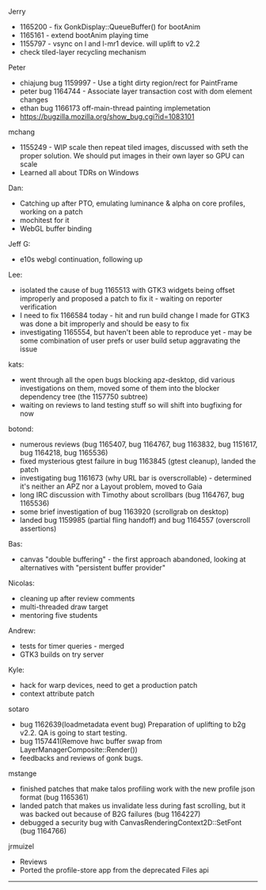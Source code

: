 Jerry
* 1165200 - fix GonkDisplay::QueueBuffer() for bootAnim
* 1165161 - extend bootAnim playing time
* 1155797 - vsync on l and l-mr1 device. will uplift to v2.2
* check tiled-layer recycling mechanism



Peter
* chiajung bug 1159997 - Use a tight dirty region/rect for PaintFrame 
* peter  bug 1164744 - Associate layer transaction cost with dom element changes 
* ethan bug 1166173 off-main-thread painting implemetation
* https://bugzilla.mozilla.org/show_bug.cgi?id=1083101




mchang
* 1155249 - WIP scale then repeat tiled images, discussed with seth the proper solution. We should put images in their own layer so GPU can scale
* Learned all about TDRs on Windows



Dan:
* Catching up after PTO, emulating luminance & alpha on core profiles, working on a patch
* mochitest for it
* WebGL buffer binding



Jeff G:
* e10s webgl continuation, following up



Lee:
* isolated the cause of bug 1165513 with GTK3 widgets being offset improperly and proposed a patch to fix it - waiting on reporter verification
* I need to fix 1166584 today - hit and run build change I made for GTK3 was done a bit improperly and should be easy to fix
* investigating 1165554, but haven't been able to reproduce yet - may be some combination of user prefs or user build setup aggravating the issue



kats:
* went through all the open bugs blocking apz-desktop, did various investigations on them, moved some of them into the blocker dependency tree (the 1157750 subtree)
* waiting on reviews to land testing stuff so will shift into bugfixing for now



botond:
  - numerous reviews (bug 1165407, bug 1164767, bug 1163832, bug 1151617, bug 1164218, bug 1165536)
  - fixed mysterious gtest failure in bug 1163845 (gtest cleanup), landed the patch
  - investigating bug 1161673 (why URL bar is overscrollable)
          - determined it's neither an APZ nor a Layout problem, moved to Gaia
  - long IRC discussion with Timothy about scrollbars (bug 1164767, bug 1165536)
  - some brief investigation of bug 1163920 (scrollgrab on desktop)
  - landed bug 1159985 (partial fling handoff) and bug 1164557 (overscroll assertions)



Bas:
* canvas "double buffering" - the first approach abandoned, looking at alternatives with "persistent buffer provider"



Nicolas:
* cleaning up after review comments
* multi-threaded draw target
* mentoring five students



Andrew:
* tests for timer queries - merged
* GTK3 builds on try server



Kyle:
* hack for warp devices, need to get a production patch
* context attribute patch



sotaro
* bug 1162639(loadmetadata event bug) Preparation of uplifting to b2g v2.2. QA is going to start testing.
* bug 1157441(Remove hwc buffer swap from LayerManagerComposite::Render())
* feedbacks and reviews of gonk bugs.



mstange
* finished patches that make talos profiling work with the new profile json format (bug 1165361)
* landed patch that makes us invalidate less during fast scrolling, but it was backed out because of B2G failures (bug 1164227)
* debugged a security bug with CanvasRenderingContext2D::SetFont (bug 1164766)



jrmuizel
* Reviews
* Ported the profile-store app from the deprecated Files api



________________


